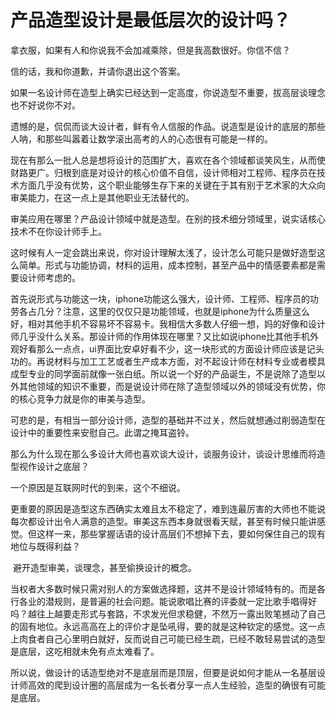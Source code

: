 # 产品造型设计是最低层次的设计吗？

拿衣服，如果有人和你说我不会加减乘除，但是我高数很好。你信不信？

信的话，我和你道歉，并请你退出这个答案。

​        如果一名设计师在造型上确实已经达到一定高度，你说造型不重要，拔高层谈理念也不好说你不对。

遗憾的是，侃侃而谈大设计者，鲜有令人信服的作品。说造型是设计的底层的那些人呐，和那些叫嚣着让数学滚出高考的人的心态很有可能是一样的。

现在有那么一批人总是想将设计的范围扩大，喜欢在各个领域都谈笑风生，从而使财路更广。归根到底是对设计的核心价值不自信，设计师相对工程师、程序员在技术方面几乎没有优势，这个职业能够生存下来的关键在于其有别于艺术家的大众向审美能力，在这一点上是其他职业无法替代的。

审美应用在哪里？产品设计领域中就是造型。在别的技术细分领域里，说实话核心技术不在你设计师手上。

这时候有人一定会跳出来说，你对设计理解太浅了，设计怎么可能只是做好造型这么简单。形式与功能协调，材料的运用，成本控制，甚至产品中的情感要素都是需要设计师考虑的。

首先说形式与功能这一块，iphone功能这么强大，设计师、工程师、程序员的功劳各占几分？注意，这里的仅仅只是功能领域，也就是iphone为什么质量这么好，相对其他手机不容易坏不容易卡。我相信大多数人仔细一想，妈的好像和设计师几乎没什么关系。那设计师的作用体现在哪里？又比如说iphone比其他手机外观好看那么一点点，ui界面比安卓好看不少，这一块形式的方面设计师应该是记头功的。再说材料与加工工艺或者生产成本方面，对不起设计师在材料专业或者模具成型专业的同学面前就像一张白纸。所以说一个好的产品诞生，不是说除了造型以外其他领域的知识不重要，而是说设计师在除了造型领域以外的领域没有优势，你的核心竞争力就是你的审美与造型。

可悲的是，有相当一部分设计师，造型的基础并不过关，然后就想通过削弱造型在设计中的重要性来安慰自己。此谓之掩耳盗铃。

​        那么为什么现在那么多设计大师也喜欢谈大设计，谈服务设计，谈设计思维而将造型视作设计之底层？

一个原因是互联网时代的到来，这个不细说。

​         更重要的原因是造型这东西确实太难且太不稳定了，难到连最厉害的大师也不能说每次都设计出令人满意的造型。审美这东西本身就很看天赋，甚至有时候只能讲感觉。但这样一来，那些掌握话语的设计高层们不想掉下去，要如何保住自己的现有地位与既得利益？

​        避开造型审美，谈理念，甚至偷换设计的概念。

​        当权者大多数时候只需对别人的方案做选择题，这并不是设计领域特有的。而是各行各业的潜规则，是普遍的社会问题。能说歌唱比赛的评委就一定比歌手唱得好吗？越往上越要走形式与套路，不求发光但求稳健，不然万一露出败笔撼动了自己的固有地位。永远高高在上的评价才是坠吼得，要的就是这种钦定的感觉。这一点上肉食者自己心里明白就好，反而说自己可能已经生疏，已经不敢轻易尝试的造型是底层，这吃相就未免有点太难看了。

​        所以说，做设计的话造型绝对不是底层而是顶层，但要是说如何才能从一名基层设计师高效的爬到设计圈的高层成为一名长者分享一点人生经验，造型的确很有可能是底层。
